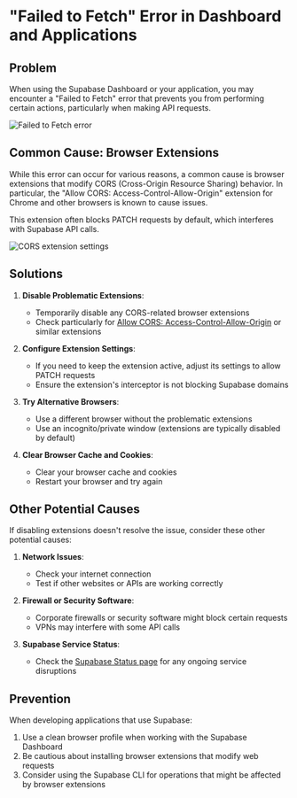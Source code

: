 # "Failed to Fetch" Error in Dashboard and Applications

## Problem

When using the Supabase Dashboard or your application, you may encounter a "Failed to Fetch" error that prevents you from performing certain actions, particularly when making API requests.

![Failed to Fetch error](https://supabase.com/docs/img/troubleshooting/7fe991ac-40ea-4628-a5e3-181d706225ea.png)

## Common Cause: Browser Extensions

While this error can occur for various reasons, a common cause is browser extensions that modify CORS (Cross-Origin Resource Sharing) behavior. In particular, the "Allow CORS: Access-Control-Allow-Origin" extension for Chrome and other browsers is known to cause issues.

This extension often blocks PATCH requests by default, which interferes with Supabase API calls.

![CORS extension settings](https://github.com/supabase/supabase/assets/54564956/c61b9292-2954-4c68-8129-995941f36210)

## Solutions

1. **Disable Problematic Extensions**:
   - Temporarily disable any CORS-related browser extensions
   - Check particularly for [Allow CORS: Access-Control-Allow-Origin](https://chrome.google.com/webstore/detail/allow-cors-access-control/lhobafahddgcelffkeicbaginigeejlf) or similar extensions

2. **Configure Extension Settings**:
   - If you need to keep the extension active, adjust its settings to allow PATCH requests
   - Ensure the extension's interceptor is not blocking Supabase domains

3. **Try Alternative Browsers**:
   - Use a different browser without the problematic extensions
   - Use an incognito/private window (extensions are typically disabled by default)

4. **Clear Browser Cache and Cookies**:
   - Clear your browser cache and cookies
   - Restart your browser and try again

## Other Potential Causes

If disabling extensions doesn't resolve the issue, consider these other potential causes:

1. **Network Issues**:
   - Check your internet connection
   - Test if other websites or APIs are working correctly

2. **Firewall or Security Software**:
   - Corporate firewalls or security software might block certain requests
   - VPNs may interfere with some API calls

3. **Supabase Service Status**:
   - Check the [Supabase Status page](https://status.supabase.com/) for any ongoing service disruptions

## Prevention

When developing applications that use Supabase:

1. Use a clean browser profile when working with the Supabase Dashboard
2. Be cautious about installing browser extensions that modify web requests
3. Consider using the Supabase CLI for operations that might be affected by browser extensions
